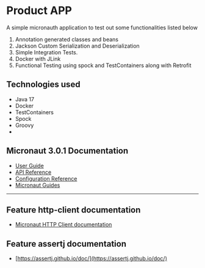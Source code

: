 # Product APP

A simple micronauth application to test out some functionalities listed below

1. Annotation generated classes and beans
2. Jackson Custom Serialization and Deserialization
3. Simple Integration Tests.
4. Docker with JLink
5. Functional Testing using spock and TestContainers along with Retrofit

## Technologies used

- Java 17
- Docker
- TestContainers
- Spock
- Groovy
- 
## Micronaut 3.0.1 Documentation

- [User Guide](https://docs.micronaut.io/3.0.1/guide/index.html)
- [API Reference](https://docs.micronaut.io/3.0.1/api/index.html)
- [Configuration Reference](https://docs.micronaut.io/3.0.1/guide/configurationreference.html)
- [Micronaut Guides](https://guides.micronaut.io/index.html)
---

## Feature http-client documentation

- [Micronaut HTTP Client documentation](https://docs.micronaut.io/latest/guide/index.html#httpClient)

## Feature assertj documentation

- [https://assertj.github.io/doc/](https://assertj.github.io/doc/)

